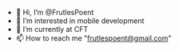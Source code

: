 - 👋 Hi, I’m @FrutlesPoent
- 👀 I’m interested in mobile development
- 🌱 I’m currently at CFT
- 📫 How to reach me "frutlespoent@gmail.com"

<!---
FrutlesPoent/FrutlesPoent is a ✨ special ✨ repository because its `README.md` (this file) appears on your GitHub profile.
You can click the Preview link to take a look at your changes.
--->
